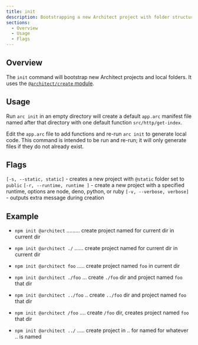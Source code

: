 ```yaml
---
title: init
description: Bootstrapping a new Architect project with folder structures and .arc file
sections:
  - Overview
  - Usage
  - Flags
---
```


## Overview

The `init` command will bootstrap new Architect projects and local folders. It uses the [`@architect/create` module](https://github.com/architect/create).

## Usage

Run `arc init` in an empty directory will create a default `app.arc` manifest file named after that directory with one default function `src/http/get-index`. 

Edit the `app.arc` file to add functions and re-run `arc init` to generate local code. This command is intended to be run and re-run; it will only generate files if they do not already exist.

## Flags

`[-s, --static, static]` - creates a new project with `@static` folder set to `public`
`[-r, --runtime, runtime ]` - create a new project with a specified runtime, options are node, deno, python, or ruby
`[-v, --verbose, verbose]` - outputs extra message during creation

## Example

- `npm init @architect` ......... create project named for current dir in current dir

- `npm init @architect ./` ...... create project named for current dir in current dir

- `npm init @architect foo` ..... create project named `foo` in current dir

- `npm init @architect ./foo` ... create `./foo` dir and project named `foo` that dir

- `npm init @architect ../foo` .. create `../foo` dir and project named `foo` that dir

- `npm init @architect /foo` .... create `/foo` dir, creates project named `foo` that dir

- `npm init @architect ../` ..... create project in .. for named for whatever .. is named